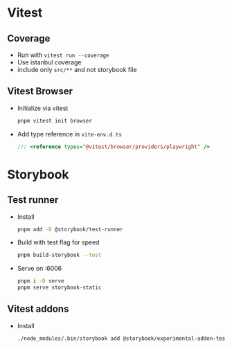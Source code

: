 # Vitest

## Coverage

- Run with `vitest run --coverage`
- Use istanbul coverage
- include only `src/**` and not storybook file

## Vitest Browser

- Initialize via vitest

  ```sh
  pnpm vitest init browser
  ```

- Add type reference in `vite-env.d.ts`

  ```ts
  /// <reference types="@vitest/browser/providers/playwright" />
  ```

# Storybook

## Test runner

- Install

  ```sh
  pnpm add -D @storybook/test-runner
  ```

- Build with test flag for speed

  ```sh
  pnpm build-storybook --test
  ```

- Serve on :6006

  ```sh
  pnpm i -D serve
  pnpm serve storybook-static
  ```

## Vitest addons

- Install

  ```sh
  ./node_modules/.bin/storybook add @storybook/experimental-addon-test
  ```
